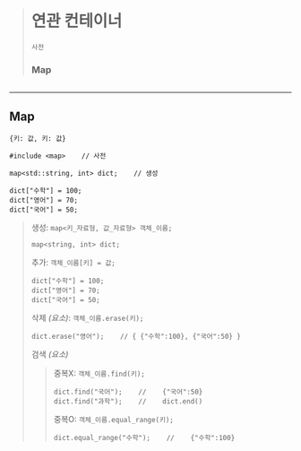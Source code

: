 ># 연관 컨테이너
>`사전`
>### Map 
```

```
---

## Map
`{키: 값, 키: 값}`
```
#include <map>    // 사전

map<std::string, int> dict;    // 생성

dict["수학"] = 100;
dict["영어"] = 70;
dict["국어"] = 50;
```
>생성: `map<키_자료형, 값_자료형> 객체_이름;`
>```
>map<string, int> dict;
>```
>
>추가: `객체_이름[키] = 값;`
>```
>dict["수학"] = 100;
>dict["영어"] = 70;
>dict["국어"] = 50;
>```
>
>삭제 *(요소)*: `객체_이름.erase(키);`
>```
>dict.erase("영어");    // { {"수학":100}, {"국어":50} }
>```
>
>검색 *(요소)*
>>중복X: `객체_이름.find(키);`
>>```
>>dict.find("국어");    //    {"국어":50}
>>dict.find("과학");    //    dict.end()
>>```
>>
>>중복O: `객체_이름.equal_range(키);` 
>>```
>>dict.equal_range("수학");    //    {"수학":100}
>>```


